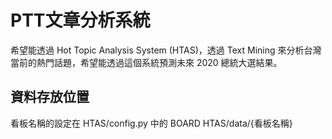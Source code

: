 # PTT文章分析系統

希望能透過 Hot Topic Analysis System (HTAS)，透過 Text Mining 來分析台灣當前的熱門話題，希望能透過這個系統預測未來 2020 總統大選結果。

## 資料存放位置

看板名稱的設定在 HTAS/config.py 中的 BOARD
HTAS/data/{看板名稱}
